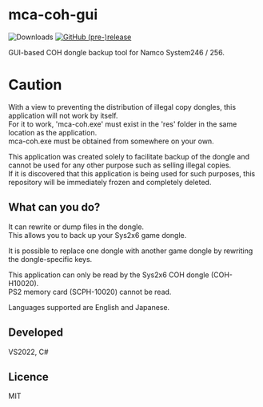 # mca-coh-gui

![Downloads](https://img.shields.io/github/downloads/XyLe-GBP/mca-coh-gui/total.svg)
[![GitHub (pre-)release](https://img.shields.io/github/release/XyLe-GBP/mca-coh-gui/all.svg)](https://github.com/XyLe-GBP/mca-coh-gui/releases)

GUI-based COH dongle backup tool for Namco System246 / 256.  

# Caution

With a view to preventing the distribution of illegal copy dongles, this application will not work by itself.  
For it to work, 'mca-coh.exe' must exist in the 'res' folder in the same location as the application.  
mca-coh.exe must be obtained from somewhere on your own.

This application was created solely to facilitate backup of the dongle and cannot be used for any other purpose such as selling illegal copies.  
If it is discovered that this application is being used for such purposes, this repository will be immediately frozen and completely deleted.  

## What can you do?

It can rewrite or dump files in the dongle.  
This allows you to back up your Sys2x6 game dongle.  

It is possible to replace one dongle with another game dongle by rewriting the dongle-specific keys.  

This application can only be read by the Sys2x6 COH dongle (COH-H10020).  
PS2 memory card (SCPH-10020) cannot be read.  

Languages supported are English and Japanese.  

## Developed

VS2022, C#

## Licence

MIT